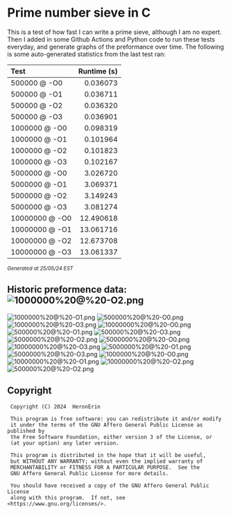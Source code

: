 # Prime number sieve in C

This is a test of how fast I can write a prime sieve, although I am no expert. Then I added in some Github Actions and Python code to run these tests everyday, and generate graphs of the preformance over time.
The following is some auto-generated statistics from the last test ran:

| Test          | Runtime (s)   |
| :---          |          ---: |
|500000 @ -O0|0.036073|
|500000 @ -O1|0.036711|
|500000 @ -O2|0.036320|
|500000 @ -O3|0.036901|
|1000000 @ -O0|0.098319|
|1000000 @ -O1|0.101964|
|1000000 @ -O2|0.101823|
|1000000 @ -O3|0.102167|
|5000000 @ -O0|3.026720|
|5000000 @ -O1|3.069371|
|5000000 @ -O2|3.149243|
|5000000 @ -O3|3.081274|
|10000000 @ -O0|12.490618|
|10000000 @ -O1|13.061716|
|10000000 @ -O2|12.673708|
|10000000 @ -O3|13.061337|

<sup><i>Generated at 25/05/24 EST</i></sup>
## Historic preformence data:![1000000%20@%20-O2.png](imgs/1000000%20@%20-O2.png)
![1000000%20@%20-O1.png](imgs/1000000%20@%20-O1.png)
![500000%20@%20-O0.png](imgs/500000%20@%20-O0.png)
![1000000%20@%20-O3.png](imgs/1000000%20@%20-O3.png)
![10000000%20@%20-O0.png](imgs/10000000%20@%20-O0.png)
![500000%20@%20-O1.png](imgs/500000%20@%20-O1.png)
![500000%20@%20-O3.png](imgs/500000%20@%20-O3.png)
![5000000%20@%20-O2.png](imgs/5000000%20@%20-O2.png)
![5000000%20@%20-O0.png](imgs/5000000%20@%20-O0.png)
![10000000%20@%20-O3.png](imgs/10000000%20@%20-O3.png)
![5000000%20@%20-O1.png](imgs/5000000%20@%20-O1.png)
![5000000%20@%20-O3.png](imgs/5000000%20@%20-O3.png)
![1000000%20@%20-O0.png](imgs/1000000%20@%20-O0.png)
![10000000%20@%20-O1.png](imgs/10000000%20@%20-O1.png)
![10000000%20@%20-O2.png](imgs/10000000%20@%20-O2.png)
![500000%20@%20-O2.png](imgs/500000%20@%20-O2.png)


## Copyright
```
 Copyright (C) 2024  HeronErin

 This program is free software: you can redistribute it and/or modify
 it under the terms of the GNU Affero General Public License as published by
 the Free Software Foundation, either version 3 of the License, or
 (at your option) any later version.

 This program is distributed in the hope that it will be useful,
 but WITHOUT ANY WARRANTY; without even the implied warranty of
 MERCHANTABILITY or FITNESS FOR A PARTICULAR PURPOSE.  See the
 GNU Affero General Public License for more details.

 You should have received a copy of the GNU Affero General Public License
 along with this program.  If not, see <https://www.gnu.org/licenses/>.
```
